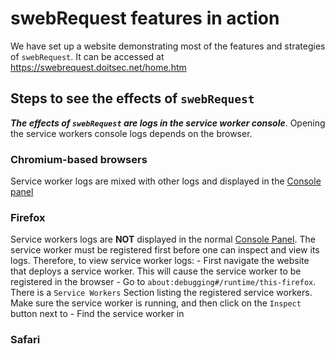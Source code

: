 # swebRequest features in action

We have set up a website demonstrating most of the features and strategies of `swebRequest`. It can be accessed at https://swebrequest.doitsec.net/home.htm


## Steps to see the effects of `swebRequest`
***The effects of `swebRequest` are logs in the service worker console***. Opening the service workers console logs depends on the browser. 
### Chromium-based browsers
Service worker logs are mixed with other logs and displayed in the [Console panel](https://developer.chrome.com/docs/devtools/open/#shortcuts)

### Firefox
Service workers logs are **NOT** displayed in the normal  [Console Panel](https://firefox-source-docs.mozilla.org/devtools-user/browser_console/index.html#opening-the-browser-console). The service worker must be registered first before one can inspect and view its logs. Therefore, to view service worker logs:
		- First navigate the website that deploys a service worker. This will cause the service worker to be registered in the browser
		- Go to `about:debugging#/runtime/this-firefox`. There is a `Service Workers` Section listing the registered service workers. Make sure the service worker is running, and then click on the `Inspect` button next to 
		- Find the service worker in 

### Safari

